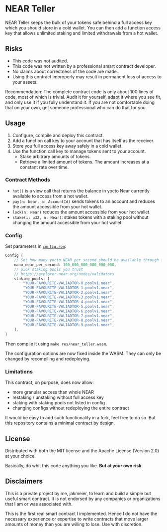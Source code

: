 # NEAR Teller

NEAR Teller keeps the bulk of your tokens safe behind a full access key which
you should store in a cold wallet. You can then add a function access key that
allows unlimited staking and limited withdrawals from a hot wallet.

## Risks

- This code was not audited.
- This code was not written by a professional smart contract developer.
- No claims about correctness of the code are made.
- Using this contract improperly may result in permanent loss of access to your assets.

Recommendation: The complete contract code is only about 100 lines of code, most
of which is trivial. Audit it for yourself, adapt it where you see fit, and only
use it if you fully understand it. If you are not comfortable doing that on your
own, get someone professional who can do that for you.

## Usage

1. Configure, compile and deploy this contract.
2. Add a function call key to your account that has itself as the receiver.
3. Store you full access key away safely in a cold wallet.
4. Use the function call key to manage tokens sent to your account.
    - Stake arbitrary amounts of tokens.
    - Retrieve a limited amount of tokens. The amount increases at a constant rate over time.

### Contract Methods

- `hot()` is a view call that returns the balance in yocto Near currently available to access from a hot wallet.
- `pay(n: Near, a: AccountId)` sends tokens to an account and reduces the amount accessible from your hot wallet.
- `lock(n: Near)` reduces the amount accessible from your hot wallet.
- `stake(i: u32, n: Near)`: stakes tokens with a staking pool without changing the amount accessible from your hot wallet.

### Config

Set parameters in [`config.ron`](./src/config.ron):

```rust
Config {
    // Set how many yocto NEAR per second should be available through function calls.
    nano_near_per_second: 100_000_000_000_000_000,
    // pick staking pools you trust
    // https://explorer.near.org/nodes/validators
    staking_pools: [
        "YOUR-FAVOURITE-VALIADTOR-0.poolv1.near",
        "YOUR-FAVOURITE-VALIADTOR-1.poolv1.near",
        "YOUR-FAVOURITE-VALIADTOR-2.poolv1.near",
        "YOUR-FAVOURITE-VALIADTOR-3.poolv1.near",
        "YOUR-FAVOURITE-VALIADTOR-4.poolv1.near",
        "YOUR-FAVOURITE-VALIADTOR-5.poolv1.near",
        "YOUR-FAVOURITE-VALIADTOR-6.poolv1.near",
        "YOUR-FAVOURITE-VALIADTOR-7.poolv1.near",
        "YOUR-FAVOURITE-VALIADTOR-8.poolv1.near",
        "YOUR-FAVOURITE-VALIADTOR-9.poolv1.near",
    ],
}
```

Then compile it using `make res/near_teller.wasm`.

The configuration options are now fixed inside the WASM.
They can only be changed by recompiling and redeploying.

### Limitations

This contract, on purpose, does now allow:
- more granular access than whole NEAR
- restaking / unstaking without full access key
- staking with staking pools not listed in config
- changing configs without redeploying the entire contract

It would be easy to add such functionality in a fork, feel free to do so. But
this repository contains a minimal contract by design.

## License

Distributed with both the MIT license and the Apache License (Version 2.0) at your choice.

Basically, do whit this code anything you like. **But at your own risk.**

## Disclaimers

This is a private project by me, jakmeier, to learn and build a simple but useful
smart contract. It is not endorsed by any companies or organizations that I am
or was associated with.

This is the first real smart contract I implemented. Hence I do not have the
necessary experience or expertise to write contracts that move larger amounts of
money than you are willing to lose. Use with discretion.
